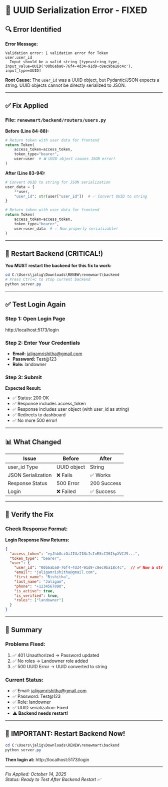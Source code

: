 # 🔧 UUID Serialization Error - FIXED

## 🔍 Error Identified

**Error Message:**
```
Validation error: 1 validation error for Token
user.user_id
  Input should be a valid string [type=string_type, input_value=UUID('00b6aba0-76f4-4d34-91d9-c8ec9ba18c4c'), input_type=UUID]
```

**Root Cause:**
The `user_id` was a UUID object, but Pydantic/JSON expects a string. UUID objects cannot be directly serialized to JSON.

---

## ✅ Fix Applied

### **File:** `renewmart/backend/routers/users.py`

**Before (Line 84-88):**
```python
# Return token with user data for frontend
return Token(
    access_token=access_token, 
    token_type="bearer",
    user=user  # ❌ UUID object causes JSON error!
)
```

**After (Line 83-94):**
```python
# Convert UUID to string for JSON serialization
user_data = {
    **user,
    "user_id": str(user["user_id"])  # ✅ Convert UUID to string
}

# Return token with user data for frontend
return Token(
    access_token=access_token, 
    token_type="bearer",
    user=user_data  # ✅ Now properly serializable!
)
```

---

## 🚀 Restart Backend (CRITICAL!)

**You MUST restart the backend for this fix to work:**

```powershell
cd C:\Users\jalig\Downloads\RENEW\renewmart\backend
# Press Ctrl+C to stop current backend
python server.py
```

---

## ✅ Test Login Again

### Step 1: Open Login Page
http://localhost:5173/login

### Step 2: Enter Your Credentials
- **Email:** jaligamrishitha@gmail.com
- **Password:** Test@123
- **Role:** landowner

### Step 3: Submit

**Expected Result:**
- ✅ Status: 200 OK
- ✅ Response includes access_token
- ✅ Response includes user object (with user_id as string)
- ✅ Redirects to dashboard
- ✅ No more 500 error!

---

## 📊 What Changed

| Issue | Before | After |
|-------|--------|-------|
| user_id Type | UUID object | String |
| JSON Serialization | ❌ Fails | ✅ Works |
| Response Status | 500 Error | 200 Success |
| Login | ❌ Failed | ✅ Success |

---

## 🧪 Verify the Fix

### Check Response Format:

**Login Response Now Returns:**
```json
{
  "access_token": "eyJhbGciOiJIUzI1NiIsInR5cCI6IkpXVCJ9...",
  "token_type": "bearer",
  "user": {
    "user_id": "00b6aba0-76f4-4d34-91d9-c8ec9ba18c4c",  // ✅ Now a string!
    "email": "jaligamrishitha@gmail.com",
    "first_name": "Rishitha",
    "last_name": "Jaligam",
    "phone": "+1234567890",
    "is_active": true,
    "is_verified": true,
    "roles": ["landowner"]
  }
}
```

---

## 🎯 Summary

### Problems Fixed:
1. ✅ 401 Unauthorized → Password updated
2. ✅ No roles → Landowner role added
3. ✅ 500 UUID Error → UUID converted to string

### Current Status:
- ✅ Email: jaligamrishitha@gmail.com
- ✅ Password: Test@123
- ✅ Role: landowner
- ✅ UUID serialization: Fixed
- ⚠️ **Backend needs restart!**

---

## 🚨 IMPORTANT: Restart Backend Now!

```powershell
cd C:\Users\jalig\Downloads\RENEW\renewmart\backend
python server.py
```

**Then login at:** http://localhost:5173/login

---

*Fix Applied: October 14, 2025*  
*Status: Ready to Test After Backend Restart ✅*

